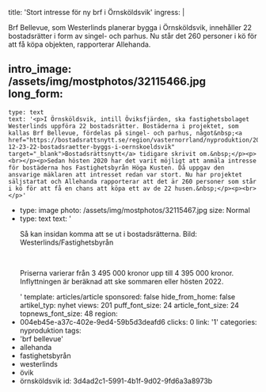 title: 'Stort intresse för ny brf i Örnsköldsvik'
ingress: |
  <p>Brf Bellevue, som Westerlinds planerar bygga i Örnsköldsvik, innehåller 22 bostadsrätter i form av singel- och parhus. Nu står det 260 personer i kö för att få köpa objekten, rapporterar Allehanda.
  </p>
  
intro_image: /assets/img/mostphotos/32115466.jpg
long_form:
  -
    type: text
    text: '<p>I Örnsköldsvik, intill Öviksfjärden, ska fastighetsbolaget Westerlinds uppföra 22 bostadsrätter. Bostäderna i projektet, som kallas Brf Bellevue, fördelas på singel- och parhus, något&nbsp;<a href="https://bostadsrattsnytt.se/region/vasternorrland/nyproduktion/2020-12-23-22-bostadsraetter-byggs-i-oernskoeldsvik" target="_blank">Bostadsrättsnytt</a> tidigare skrivit om.&nbsp;</p><p><br></p><p>Sedan hösten 2020 har det varit möjligt att anmäla intresse för bostäderna hos Fastighetsbyrån Höga Kusten. Då uppgav den ansvarige mäklaren att intresset redan var stort. Nu har projektet säljstartat och Allehanda rapporterar att det är 260 personer som står i kö för att få en chans att köpa ett av de 22 husen.&nbsp;</p><p><br></p>'
  -
    type: image
    photo: /assets/img/mostphotos/32115467.jpg
    size: Normal
  -
    type: text
    text: '<p>Så kan insidan komma att se ut i bostadsrätterna. Bild: Westerlinds/Fastighetsbyrån</p><p><br></p><p>Priserna varierar från 3 495 000 kronor upp till 4 395 000 kronor. Inflyttningen är beräknad att ske sommaren eller hösten 2022.</p>'
template: articles/article
sponsored: false
hide_from_home: false
artikel_typ: nyhet
views: 201
puff_font_size: 24
article_font_size: 24
topnews_font_size: 48
region:
  - 004eb45e-a37c-402e-9ed4-59b5d3deafd6
clicks: 0
link: '1'
categories: nyproduktion
tags:
  - 'brf bellevue'
  - allehanda
  - fastighetsbyrån
  - westerlinds
  - övik
  - örnsköldsvik
id: 3d4ad2c1-5991-4b1f-9d02-9fd6a3a8973b
